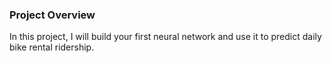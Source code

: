 ### Project Overview

In this project, I will build your first neural network and use it to predict daily bike rental ridership. 

